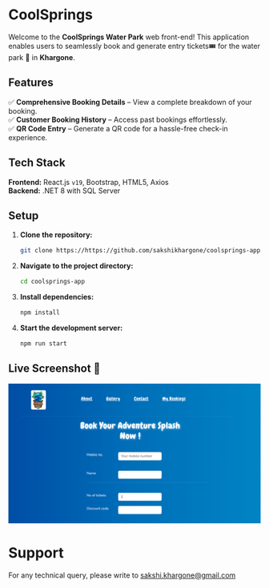 # CoolSprings

Welcome to the **CoolSprings Water Park** web front-end! This application enables users to seamlessly book and generate entry tickets🎟️ for the water park 🌊 in **Khargone**.  

## Features  
✅ **Comprehensive Booking Details** – View a complete breakdown of your booking.  
✅ **Customer Booking History** – Access past bookings effortlessly.  
✅ **QR Code Entry** – Generate a QR code for a hassle-free check-in experience.  

## Tech Stack  

**Frontend:** React.js `v19`, Bootstrap, HTML5, Axios  
**Backend:** .NET 8 with SQL Server  

## Setup  

1. **Clone the repository:**  
   ```bash
   git clone https://https://github.com/sakshikhargone/coolsprings-app.git
   ```  

2. **Navigate to the project directory:**  
   ```bash
   cd coolsprings-app
   ```  

3. **Install dependencies:**  
   ```bash
   npm install
   ```  

4. **Start the development server:**  
   ```bash
   npm run start
   ```
 ## Live Screenshot 🌊
 ![App](https://github.com/sakshikhargone/coolsprings-app/blob/a6b1f91a352433d2bbbc3ea5c3def1703ee8e13a/Coolspring.png)

# Support
 For any technical query, please write to sakshi.khargone@gmail.com






